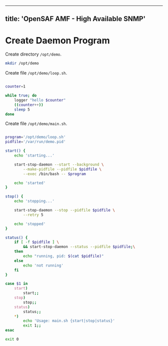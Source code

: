 <script type="module">
    import mermaid from 'https://cdn.jsdelivr.net/npm/mermaid@11/dist/mermaid.esm.min.mjs';
    mermaid.initialize({
        look: 'handDrawn',
        theme: 'neutral',
    });
</script>


---
title:  'OpenSAF AMF - High Available SNMP'
---


# Create Daemon Program
Create directory `/opt/demo`.
```sh
mkdir /opt/demo
```

Create file `/opt/demo/loop.sh`.
```sh

counter=1

while true; do
    logger "hello $counter"
    ((counter++))
    sleep 5
done

```

Create file `/opt/demo/main.sh`.
```sh

program='/opt/demo/loop.sh'
pidfile='/var/run/demo.pid'

start() {
    echo 'starting...'

    start-stop-daemon --start --background \
        --make-pidfile --pidfile $pidfile \
        --exec /bin/bash -- $program

    echo 'started'
}

stop() {
    echo 'stopping...'

    start-stop-daemon --stop --pidfile $pidfile \
        --retry 5

    echo 'stopped'
}

status() {
    if [ -f $pidfile ] \
        && start-stop-daemon --status --pidfile $pidfile;\
    then
        echo "running, pid: $(cat $pidfile)"
    else
        echo 'not running'
    fi
}

case $1 in
    start)
        start;;
    stop)
        stop;;
    status)
        status;;
    *)
        echo 'Usage: main.sh {start|stop|status}'
        exit 1;;
esac

exit 0

```
